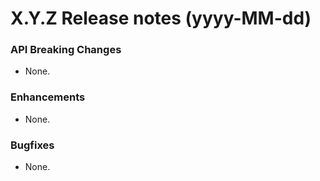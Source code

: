 X.Y.Z Release notes (yyyy-MM-dd)
=============================================================

### API Breaking Changes

* None.

### Enhancements

* None.

### Bugfixes

* None.
